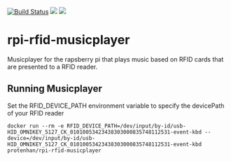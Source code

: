 [![Build Status](https://travis-ci.org/protenhan/rpi-rfid-musicplayer.svg?branch=master)](https://travis-ci.org/protenhan/rpi-rfid-musicplayer)
[![](https://images.microbadger.com/badges/image/protenhan/rpi-rfid-musicplayer.svg)](https://microbadger.com/images/protenhan/rpi-rfid-musicplayer "Get your own image badge on microbadger.com")
[![](https://images.microbadger.com/badges/version/protenhan/rpi-rfid-musicplayer.svg)](https://microbadger.com/images/protenhan/rpi-rfid-musicplayer "Get your own version badge on microbadger.com")

# rpi-rfid-musicplayer
Musicplayer for the rapsberry pi that plays music based on RFID cards that are presented to a RFID reader.

## Running Musicplayer

Set the RFID_DEVICE_PATH environment variable to specify the devicePath of your RFID reader

```
docker run --rm -e RFID_DEVICE_PATH=/dev/input/by-id/usb-HID_OMNIKEY_5127_CK_01010053423438303000835748112531-event-kbd --device=/dev/input/by-id/usb-HID_OMNIKEY_5127_CK_01010053423438303000835748112531-event-kbd protenhan/rpi-rfid-musicplayer
```
